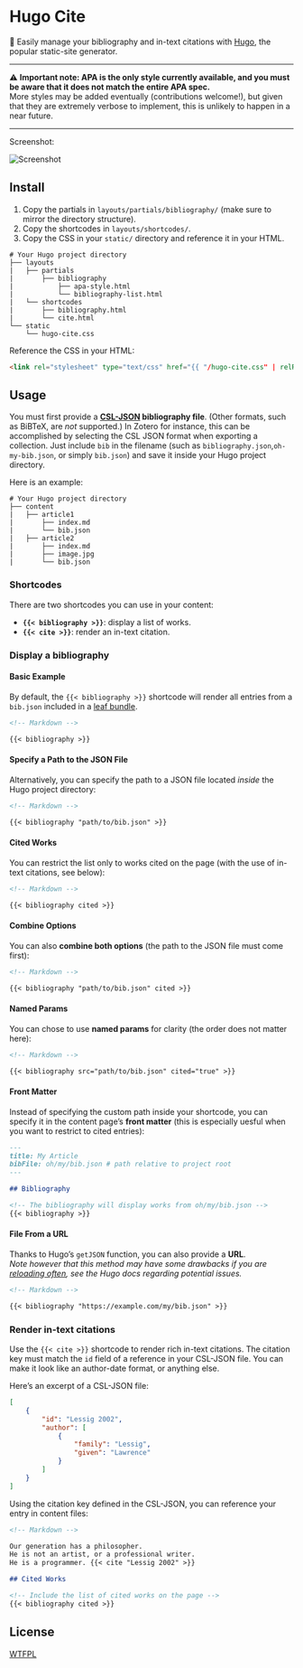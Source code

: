 # Hugo Cite

📝 Easily manage your bibliography and in-text citations with [Hugo](https://gohugo.io), the popular static-site generator.

---

⚠️ **Important note: APA is the only style currently available, and you must be aware that it does not match the entire APA spec.**  
More styles may be added eventually (contributions welcome!), but given that they are extremely verbose to implement, this is unlikely to happen in a near future.

---

Screenshot:

![Screenshot](https://user-images.githubusercontent.com/9596476/79055177-eddd8b00-7c18-11ea-8fe8-bad1bd8b2297.jpg)

## Install

1. Copy the partials in `layouts/partials/bibliography/` (make sure to mirror the directory structure).
2. Copy the shortcodes in `layouts/shortcodes/`.
3. Copy the CSS in your `static/` directory and reference it in your HTML.

```
# Your Hugo project directory
├── layouts
|   ├── partials
|       ├── bibliography
|           ├── apa-style.html
|           └── bibliography-list.html
|   └── shortcodes
|       ├── bibliography.html
|       └── cite.html
└── static
    └── hugo-cite.css
```

Reference the CSS in your HTML:

```html
<link rel="stylesheet" type="text/css" href="{{ "/hugo-cite.css" | relRef }}" />
```

## Usage

You must first provide a **[CSL-JSON](https://citeproc-js.readthedocs.io/en/latest/csl-json/markup.html) bibliography file**.
(Other formats, such as BiBTeX, are _not_ supported.)
In Zotero for instance, this can be accomplished by selecting the CSL JSON format when exporting a collection.
Just include `bib` in the filename (such as `bibliography.json`,`oh-my-bib.json`, or simply `bib.json`) and save it inside your Hugo project directory.

Here is an example:

```
# Your Hugo project directory
├── content
|   ├── article1
|       ├── index.md
|       └── bib.json
|   ├── article2
|       ├── index.md
|       ├── image.jpg
|       └── bib.json
```

### Shortcodes

There are two shortcodes you can use in your content:

- **`{{< bibliography >}}`**: display a list of works.
- **`{{< cite >}}`**: render an in-text citation.

### Display a bibliography

#### Basic Example

By default, the `{{< bibliography >}}` shortcode will render all entries from a `bib.json` included in a [leaf bundle](https://gohugo.io/content-management/page-bundles/#leaf-bundles). 

```markdown
<!-- Markdown -->

{{< bibliography >}}
```

#### Specify a Path to the JSON File

Alternatively, you can specify the path to a JSON file located *inside* the Hugo project directory:

```markdown
<!-- Markdown -->

{{< bibliography "path/to/bib.json" >}}
```

#### Cited Works

You can restrict the list only to works cited on the page (with the use of in-text citations, see below):

```markdown
<!-- Markdown -->

{{< bibliography cited >}}
```

#### Combine Options

You can also **combine both options** (the path to the JSON file must come first):

```markdown
<!-- Markdown -->

{{< bibliography "path/to/bib.json" cited >}}
```

#### Named Params

You can chose to use **named params** for clarity (the order does not matter here):

```markdown
<!-- Markdown -->

{{< bibliography src="path/to/bib.json" cited="true" >}}
```

#### Front Matter

Instead of specifying the custom path inside your shortcode, you can specify it in the content page’s **front matter** (this is especially uesful when you want to restrict to cited entries):

```markdown
---
title: My Article
bibFile: oh/my/bib.json # path relative to project root
---

## Bibliography

<!-- The bibliography will display works from oh/my/bib.json -->
{{< bibliography >}}
```

#### File From a URL

Thanks to Hugo’s `getJSON` function, you can also provide a **URL**.  
*Note however that this method may have some drawbacks if you are [reloading often](https://gohugo.io/templates/data-templates/#livereload-with-data-files), see the Hugo docs regarding potential issues.*

```markdown
<!-- Markdown -->

{{< bibliography "https://example.com/my/bib.json" >}}
```

### Render in-text citations

Use the `{{< cite >}}` shortcode to render rich in-text citations.
The citation key must match the `id` field of a reference in your CSL-JSON file.
You can make it look like an author-date format, or anything else.

Here’s an excerpt of a CSL-JSON file:

```json
[
    {
        "id": "Lessig 2002",
        "author": [
            {
                "family": "Lessig",
                "given": "Lawrence"
            }
        ]
    }
]
```

Using the citation key defined in the CSL-JSON, you can reference your entry in content files:

```markdown
<!-- Markdown -->

Our generation has a philosopher.
He is not an artist, or a professional writer.
He is a programmer. {{< cite "Lessig 2002" >}}

## Cited Works

<!-- Include the list of cited works on the page -->
{{< bibliography cited >}}
```

## License

[WTFPL](LICENSE)